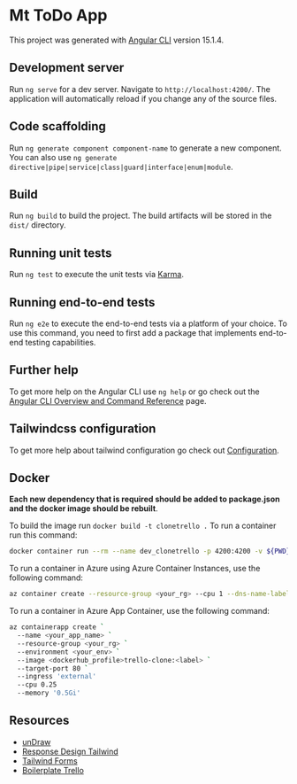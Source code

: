 # Mt ToDo App

This project was generated with [Angular CLI](https://github.com/angular/angular-cli) version 15.1.4.

## Development server

Run `ng serve` for a dev server. Navigate to `http://localhost:4200/`. The application will automatically reload if you change any of the source files.

## Code scaffolding

Run `ng generate component component-name` to generate a new component. You can also use `ng generate directive|pipe|service|class|guard|interface|enum|module`.

## Build

Run `ng build` to build the project. The build artifacts will be stored in the `dist/` directory.

## Running unit tests

Run `ng test` to execute the unit tests via [Karma](https://karma-runner.github.io).

## Running end-to-end tests

Run `ng e2e` to execute the end-to-end tests via a platform of your choice. To use this command, you need to first add a package that implements end-to-end testing capabilities.

## Further help

To get more help on the Angular CLI use `ng help` or go check out the [Angular CLI Overview and Command Reference](https://angular.io/cli) page.

## Tailwindcss configuration
To get more help about tailwind configuration go check out [Configuration](https://tailwindcss.com/docs/configuration).

## Docker
**Each new dependency that is required should be added to package.json and the docker image should be rebuilt**.

To build the image run `docker build -t clonetrello .`
To run a container run this command:
```bash
docker container run --rm --name dev_clonetrello -p 4200:4200 -v ${PWD}/src:/app/src clonetrello
```
To run a container in Azure using Azure Container Instances, use the following command:
```bash
az container create --resource-group <your_rg> --cpu 1 --dns-name-label <your_app_name> --image <dockerhub_profile>/trello-clone:<label> --ip-address Public --location "West US 3" --memory 1.5 --name <your_app_name> --os-type Linux --protocol tcp --ports 80 --restart-policy Always
```
To run a container in Azure App Container, use the following command:
```bash
az containerapp create `
  --name <your_app_name> `
  --resource-group <your_rg> `
  --environment <your_env> `
  --image <dockerhub_profile>trello-clone:<label> `
  --target-port 80 `
  --ingress 'external'
  --cpu 0.25
  --memory '0.5Gi'
```
## Resources
- [unDraw](https://undraw.co/illustrations)
- [Response Design Tailwind](https://tailwindcss.com/docs/responsive-design)
- [Tailwind Forms](https://github.com/tailwindlabs/tailwindcss-forms)
- [Boilerplate Trello](https://gist.github.com/nicobytes/92f050c77c8c8e5be63e97c1ae0b9c83)
